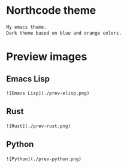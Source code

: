 # Northcode theme

	My emacs theme.
	Dark theme based on blue and orange colors.
	
# Preview images

## Emacs Lisp

	![Emacs Lisp](./prev-elisp.png)

## Rust

	![Rust](./prev-rust.png)

## Python

	![Python](./prev-python.png)
